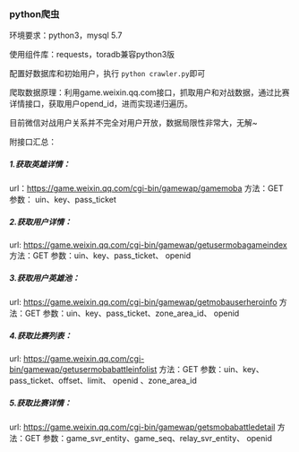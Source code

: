 ### python爬虫

环境要求：python3，mysql 5.7

使用组件库：requests，toradb兼容python3版

配置好数据库和初始用户，执行 `python crawler.py`即可



爬取数据原理：利用game.weixin.qq.com接口，抓取用户和对战数据，通过比赛详情接口，获取用户opend_id，进而实现递归遍历。

目前微信对战用户关系并不完全对用户开放，数据局限性非常大，无解~



附接口汇总：

##### 1.获取英雄详情：

url：https://game.weixin.qq.com/cgi-bin/gamewap/gamemoba
方法：GET
参数： uin、key、pass_ticket

##### 2.获取用户详情：

url: https://game.weixin.qq.com/cgi-bin/gamewap/getusermobagameindex
方法：GET
参数：uin、key、pass_ticket、 openid

##### 3.获取用户英雄池：

url: https://game.weixin.qq.com/cgi-bin/gamewap/getmobauserheroinfo
方法：GET
参数：uin、key、pass_ticket、zone_area_id、 openid

##### 4.获取比赛列表：

url: https://game.weixin.qq.com/cgi-bin/gamewap/getusermobabattleinfolist
方法：GET
参数：uin、key、pass_ticket、offset、limit、 openid 、zone_area_id

##### 5.获取比赛详情：

url: https://game.weixin.qq.com/cgi-bin/gamewap/getsmobabattledetail
方法：GET
参数：game_svr_entity、game_seq、relay_svr_entity、 openid